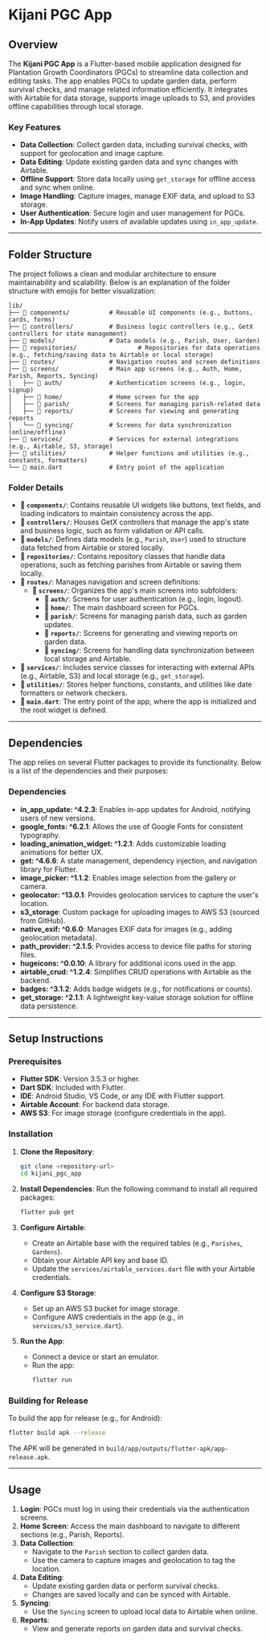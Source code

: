 # Kijani PGC App

## Overview

The **Kijani PGC App** is a Flutter-based mobile application designed for Plantation Growth Coordinators (PGCs) to streamline data collection and editing tasks. The app enables PGCs to update garden data, perform survival checks, and manage related information efficiently. It integrates with Airtable for data storage, supports image uploads to S3, and provides offline capabilities through local storage.

### Key Features
- **Data Collection**: Collect garden data, including survival checks, with support for geolocation and image capture.
- **Data Editing**: Update existing garden data and sync changes with Airtable.
- **Offline Support**: Store data locally using `get_storage` for offline access and sync when online.
- **Image Handling**: Capture images, manage EXIF data, and upload to S3 storage.
- **User Authentication**: Secure login and user management for PGCs.
- **In-App Updates**: Notify users of available updates using `in_app_update`.

---

## Folder Structure

The project follows a clean and modular architecture to ensure maintainability and scalability. Below is an explanation of the folder structure with emojis for better visualization:

```
lib/
├── 📁 components/           # Reusable UI components (e.g., buttons, cards, forms)
├── 📁 controllers/          # Business logic controllers (e.g., GetX controllers for state management)
├── 📁 models/               # Data models (e.g., Parish, User, Garden)
├── 📁 repositories/                 # Repositories for data operations (e.g., fetching/saving data to Airtable or local storage)
├── 📁 routes/               # Navigation routes and screen definitions
|── 📁 screens/              # Main app screens (e.g., Auth, Home, Parish, Reports, Syncing)
│   ├── 📁 auth/             # Authentication screens (e.g., login, signup)
│   ├── 📁 home/             # Home screen for the app
│   ├── 📁 parish/           # Screens for managing parish-related data
│   ├── 📁 reports/          # Screens for viewing and generating reports
│   └── 📁 syncing/          # Screens for data synchronization (online/offline)
├── 📁 services/             # Services for external integrations (e.g., Airtable, S3, storage)
├── 📁 utilities/            # Helper functions and utilities (e.g., constants, formatters)
└── 📄 main.dart             # Entry point of the application
```

### Folder Details
- **📁 `components/`**: Contains reusable UI widgets like buttons, text fields, and loading indicators to maintain consistency across the app.
- **📁 `controllers/`**: Houses GetX controllers that manage the app's state and business logic, such as form validation or API calls.
- **📁 `models/`**: Defines data models (e.g., `Parish`, `User`) used to structure data fetched from Airtable or stored locally.
- **📁 `repositories/`**: Contains repository classes that handle data operations, such as fetching parishes from Airtable or saving them locally.
- **📁 `routes/`**: Manages navigation and screen definitions:
  - **📁 `screens/`**: Organizes the app's main screens into subfolders:
    - **📁 `auth/`**: Screens for user authentication (e.g., login, logout).
    - **📁 `home/`**: The main dashboard screen for PGCs.
    - **📁 `parish/`**: Screens for managing parish data, such as garden updates.
    - **📁 `reports/`**: Screens for generating and viewing reports on garden data.
    - **📁 `syncing/`**: Screens for handling data synchronization between local storage and Airtable.
- **📁 `services/`**: Includes service classes for interacting with external APIs (e.g., Airtable, S3) and local storage (e.g., `get_storage`).
- **📁 `utilities/`**: Stores helper functions, constants, and utilities like date formatters or network checkers.
- **📄 `main.dart`**: The entry point of the app, where the app is initialized and the root widget is defined.

---

## Dependencies

The app relies on several Flutter packages to provide its functionality. Below is a list of the dependencies and their purposes:

### Dependencies
- **in_app_update: ^4.2.3**: Enables in-app updates for Android, notifying users of new versions.
- **google_fonts: ^6.2.1**: Allows the use of Google Fonts for consistent typography.
- **loading_animation_widget: ^1.2.1**: Adds customizable loading animations for better UX.
- **get: ^4.6.6**: A state management, dependency injection, and navigation library for Flutter.
- **image_picker: ^1.1.2**: Enables image selection from the gallery or camera.
- **geolocator: ^13.0.1**: Provides geolocation services to capture the user's location.
- **s3_storage**: Custom package for uploading images to AWS S3 (sourced from GitHub).
- **native_exif: ^0.6.0**: Manages EXIF data for images (e.g., adding geolocation metadata).
- **path_provider: ^2.1.5**: Provides access to device file paths for storing files.
- **hugeicons: ^0.0.10**: A library for additional icons used in the app.
- **airtable_crud: ^1.2.4**: Simplifies CRUD operations with Airtable as the backend.
- **badges: ^3.1.2**: Adds badge widgets (e.g., for notifications or counts).
- **get_storage: ^2.1.1**: A lightweight key-value storage solution for offline data persistence.


---

## Setup Instructions

### Prerequisites
- **Flutter SDK**: Version 3.5.3 or higher.
- **Dart SDK**: Included with Flutter.
- **IDE**: Android Studio, VS Code, or any IDE with Flutter support.
- **Airtable Account**: For backend data storage.
- **AWS S3**: For image storage (configure credentials in the app).

### Installation
1. **Clone the Repository**:
   ```bash
   git clone <repository-url>
   cd kijani_pgc_app
   ```

2. **Install Dependencies**:
   Run the following command to install all required packages:
   ```bash
   flutter pub get
   ```

3. **Configure Airtable**:
   - Create an Airtable base with the required tables (e.g., `Parishes`, `Gardens`).
   - Obtain your Airtable API key and base ID.
   - Update the `services/airtable_services.dart` file with your Airtable credentials.

4. **Configure S3 Storage**:
   - Set up an AWS S3 bucket for image storage.
   - Configure AWS credentials in the app (e.g., in `services/s3_service.dart`).

5. **Run the App**:
   - Connect a device or start an emulator.
   - Run the app:
     ```bash
     flutter run
     ```

### Building for Release
To build the app for release (e.g., for Android):
```bash
flutter build apk --release
```
The APK will be generated in `build/app/outputs/flutter-apk/app-release.apk`.

---

## Usage

1. **Login**: PGCs must log in using their credentials via the authentication screens.
2. **Home Screen**: Access the main dashboard to navigate to different sections (e.g., Parish, Reports).
3. **Data Collection**:
   - Navigate to the `Parish` section to collect garden data.
   - Use the camera to capture images and geolocation to tag the location.
4. **Data Editing**:
   - Update existing garden data or perform survival checks.
   - Changes are saved locally and can be synced with Airtable.
5. **Syncing**:
   - Use the `Syncing` screen to upload local data to Airtable when online.
6. **Reports**:
   - View and generate reports on garden data and survival checks.

